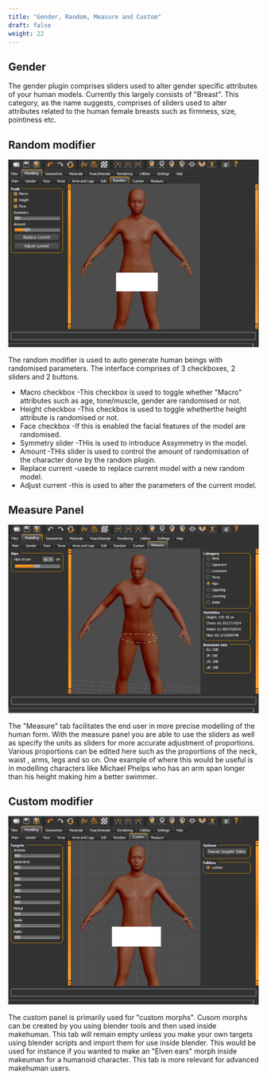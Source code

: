 ```yaml
---
title: "Gender, Random, Measure and Custom"
draft: false
weight: 22
---
```


## Gender

The gender plugin comprises sliders used to alter gender specific attributes of your human models.
Currently this largely consists of "Breast". This category, as the name suggests, comprises of sliders used to alter attributes related to the human female breasts such as firmness, size, pointiness etc.

## Random modifier

 

![random2_2_0.png](random2_2_0.png)

 

The random modifier is used to auto generate human beings with randomised parameters.
The interface comprises of 3 checkboxes, 2 sliders and 2 buttons.

* Macro checkbox -This checkbox is used to toggle whether "Macro" attributes such as age, tone/muscle, gender are randomised or not.
* Height checkbox -This checkbox is used to toggle whetherthe height attribute is randomised or not.
* Face checkbox -If this is enabled the facial features of the model are randomised.
* Symmetry slider -THis is used to introduce Assymmetry in the model.
* Amount -THis slider is used to control the amount of randomisation of the character done by the random plugin.
* Replace current -usede to replace current model with a new random model.
* Adjust current -this is used to alter the parameters of the current model.

## Measure Panel

 

![measure_1.png](measure_1.png)

 

The "Measure" tab facilitates the end user in more precise modelling of the human form. With the measure panel you are able to use the sliders as well as specify the units as sliders for more accurate adjustment of proportions. Various proportions can be edited here such as the proportions of the neck, waist , arms, legs and so on. One example of where this would be useful is in modelling characters like Michael Phelps who has an arm span longer than his height making him a better swimmer.

## Custom modifier

 

![customtab_0.png](customtab_0.png)

 

The custom panel is primarily used for "custom morphs". Cusom morphs can be created by you using blender tools and then used inside makehuman. This tab will remain empty unless you make your own targets using blender scripts and import them for use inside blender. This would be used for instance if you wanted to make an "Elven ears" morph inside makeuman for a humanoid character. This tab is more relevant for advanced makehuman users.